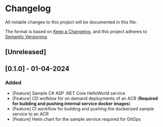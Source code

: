 # Changelog

All notable changes to this project will be documented in this file.

The format is based on [Keep a Changelog](https://keepachangelog.com/en/1.0.0/),
and this project adheres to [Semantic Versioning](https://semver.org/spec/v2.0.0.html).

## [Unreleased]

## [0.1.0] - 01-04-2024

### Added

- [Feature] Sample C# ASP .NET Core HelloWorld service 
- [Feature] CD wofklow for on demand deployments of an ACR (**Required for building and pushing internal service docker images**)
- [Feature] CI workflow for building and pushing the dockerized sample service to an ACR
- [Feature] Helm chart for the sample service required for GitOps